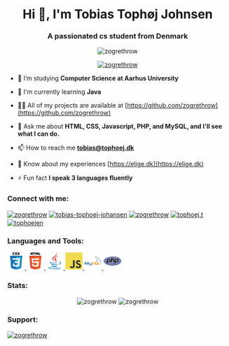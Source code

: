 <h1 align="center">Hi 👋, I'm Tobias Tophøj Johnsen</h1>
<h3 align="center">A passionated cs student from Denmark</h3>

<p align="center"> <img src="https://komarev.com/ghpvc/?username=zogrethrow&label=Profile%20views&color=0e75b6&style=flat" alt="zogrethrow" /> </p>

<p align="center"> <a href="https://github.com/ryo-ma/github-profile-trophy"><img src="https://github-profile-trophy.vercel.app/?username=zogrethrow&theme=discord&column=3&margin-w=15&margin-h=15&no-frame=true" alt="zogrethrow" /></a> </p>

- 🌱 I’m studying **Computer Science at Aarhus University**

- 📖 I'm currently learning **Java**

- 👨‍💻 All of my projects are available at [https://github.com/zogrethrow](https://github.com/zogrethrow)

- 💬 Ask me about **HTML, CSS, Javascript, PHP, and MySQL, and I'll see what I can do.**

- 📫 How to reach me **tobias@tophoej.dk**

- 📄 Know about my experiences [https://elige.dk](https://elige.dk)

- ⚡ Fun fact **I speak 3 languages fluently**

<h3 align="left">Connect with me:</h3>
<p align="left">
<a href="https://codepen.io/zogrethrow" target="blank"><img align="center" src="https://raw.githubusercontent.com/rahuldkjain/github-profile-readme-generator/master/src/images/icons/Social/codepen.svg" alt="zogrethrow" height="30" width="40" /></a>
<a href="https://linkedin.com/in/tobias-tophoej-johansen" target="blank"><img align="center" src="https://raw.githubusercontent.com/rahuldkjain/github-profile-readme-generator/master/src/images/icons/Social/linked-in-alt.svg" alt="tobias-tophoej-johansen" height="30" width="40" /></a>
<a href="https://stackoverflow.com/users/18731768/zogrethrow" target="blank"><img align="center" src="https://raw.githubusercontent.com/rahuldkjain/github-profile-readme-generator/master/src/images/icons/Social/stack-overflow.svg" alt="zogrethrow" height="30" width="40" /></a>
<a href="https://fb.com/tophoej.t" target="blank"><img align="center" src="https://raw.githubusercontent.com/rahuldkjain/github-profile-readme-generator/master/src/images/icons/Social/facebook.svg" alt="tophoej.t" height="30" width="40" /></a>
<a href="https://instagram.com/tophoejen" target="blank"><img align="center" src="https://raw.githubusercontent.com/rahuldkjain/github-profile-readme-generator/master/src/images/icons/Social/instagram.svg" alt="tophoejen" height="30" width="40" /></a>
</p>

<h3 align="left">Languages and Tools:</h3>
<p align="left"> <a href="https://www.w3schools.com/css/" target="_blank" rel="noreferrer"> <img src="https://raw.githubusercontent.com/devicons/devicon/master/icons/css3/css3-original-wordmark.svg" alt="css3" width="40" height="40"/> </a> <a href="https://www.w3.org/html/" target="_blank" rel="noreferrer"> <img src="https://raw.githubusercontent.com/devicons/devicon/master/icons/html5/html5-original-wordmark.svg" alt="html5" width="40" height="40"/> </a> <a href="https://www.java.com" target="_blank" rel="noreferrer"> <img src="https://raw.githubusercontent.com/devicons/devicon/master/icons/java/java-original.svg" alt="java" width="40" height="40"/> </a> <a href="https://developer.mozilla.org/en-US/docs/Web/JavaScript" target="_blank" rel="noreferrer"> <img src="https://raw.githubusercontent.com/devicons/devicon/master/icons/javascript/javascript-original.svg" alt="javascript" width="40" height="40"/> </a> <a href="https://www.mysql.com/" target="_blank" rel="noreferrer"> <img src="https://raw.githubusercontent.com/devicons/devicon/master/icons/mysql/mysql-original-wordmark.svg" alt="mysql" width="40" height="40"/> </a> <a href="https://www.php.net" target="_blank" rel="noreferrer"> <img src="https://raw.githubusercontent.com/devicons/devicon/master/icons/php/php-original.svg" alt="php" width="40" height="40"/> </a> </p>

<h3 align="left">Stats:</h3>
<p align="center">
  <img align="center" width="50%" src="https://github-readme-stats.vercel.app/api?username=zogrethrow&show_icons=true&locale=en&theme=discord-old-blurple" alt="zogrethrow" />
  <img align="center" width="50%" src="https://github-readme-streak-stats.herokuapp.com/?user=zogrethrow&theme=discord-old-blurple" alt="zogrethrow" />
</p>
<h3 align="left">Support:</h3>
<p><a href="https://www.buymeacoffee.com/zogrethrow"> <img src="https://cdn.buymeacoffee.com/buttons/v2/default-yellow.png" height="50" width="210" alt="zogrethrow" /></a></p>
